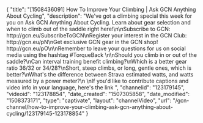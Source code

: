 {
    "title": "[1508436091] How To Improve Your Climbing | Ask GCN Anything About Cycling",
    "description": "We've got a climbing special this week for you on Ask GCN Anything About Cycling. Learn about gear selection and when to climb out of the saddle right here!\n\nSubscribe to GCN: http:\/\/gcn.eu\/SubscribeToGCN\nRegister your interest in the GCN Club: http:\/\/gcn.eu\/pN\nGet exclusive GCN gear in the GCN shop! http:\/\/gcn.eu\/pO\n\nRemember to leave your questions for us on social media using the hashtag #TorqueBack \n\nShould you climb in or out of the saddle?\nCan interval training benefit climbing?\nWhich is a better gear ratio 36\/32 or 34\/28?\nShort, steep climbs, or long, gentle ones, which is better?\nWhat's the difference between Strava estimated watts, and watts measured by a power meter?\n \nIf you'd like to contribute captions and video info in your language, here's the link ",
    "channelid": "123179145",
    "videoid": "123178854",
    "date_created": "1507305858",
    "date_modified": "1508373171",
    "type": "captivate",
    "layout": "channelVideo",
    "url": "\/gcn-channel\/how-to-improve-your-climbing-ask-gcn-anything-about-cycling\/123179145-123178854"
}